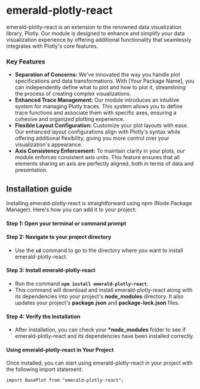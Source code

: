 # emerald-plotly-react

emerald-plotly-react is an extension to the renowned data visualization library, Plotly. Our module is designed to enhance and simplify your data visualization experience by offering additional functionality that seamlessly integrates with Plotly's core features.

### Key Features

- **Separation of Concerns:** We've innovated the way you handle plot specifications and data transformations. With [Your Package Name], you can independently define what to plot and how to plot it, streamlining the process of creating complex visualizations.
- **Enhanced Trace Management:** Our module introduces an intuitive system for managing Plotly traces. This system allows you to define trace functions and associate them with specific axes, ensuring a cohesive and organized plotting experience.
- **Flexible Layout Configuration:** Customize your plot layouts with ease. Our enhanced layout configurations align with Plotly's syntax while offering additional flexibility, giving you more control over your visualization's appearance.
- **Axis Consistency Enforcement:** To maintain clarity in your plots, our module enforces consistent axis units. This feature ensures that all elements sharing an axis are perfectly aligned, both in terms of data and presentation.

## Installation guide

Installing emerald-plotly-react is straightforward using npm (Node Package Manager). Here's how you can add it to your project:

#### Step 1: Open your terminal or command prompt

#### Step 2: Navigate to your project directory

- Use the **`cd`** command to go to the directory where you want to install emerald-plotly-react.

#### Step 3: Install emerald-plotly-react

- Run the command **`npm install emerald-plotly-react`**.
- This command will download and install emerald-plotly-react along with its dependencies into your project's **node_modules** directory. It also updates your project's **package.json** and **package-lock.json** files.

#### Step 4: Verify the Installation

- After installation, you can check your **\*node_modules** folder to see if emerald-plotly-react and its dependencies have been installed correctly.

#### Using emerald-plotly-react in Your Project

Once installed, you can start using emerald-plotly-react in your project with the following import statement:

```
import BasePlot from "emerald-plotly-react";

```
